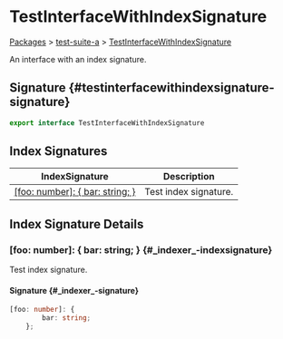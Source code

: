# TestInterfaceWithIndexSignature

[Packages](/) \> [test-suite-a](/test-suite-a/) \> [TestInterfaceWithIndexSignature](/test-suite-a/testinterfacewithindexsignature-interface)

An interface with an index signature.

## Signature {#testinterfacewithindexsignature-signature}

```typescript
export interface TestInterfaceWithIndexSignature
```

## Index Signatures

| IndexSignature | Description |
| - | - |
| [\[foo: number\]: { bar: string; }](/test-suite-a/testinterfacewithindexsignature-interface#_indexer_-indexsignature) | Test index signature. |

## Index Signature Details

### \[foo: number\]: { bar: string; } {#\_indexer\_-indexsignature}

Test index signature.

#### Signature {#\_indexer\_-signature}

```typescript
[foo: number]: {
        bar: string;
    };
```

